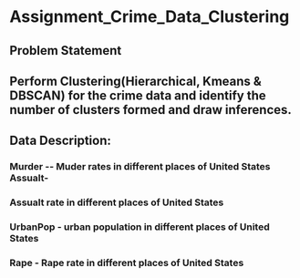 # Assignment_Crime_Data_Clustering

## Problem Statement

## Perform Clustering(Hierarchical, Kmeans & DBSCAN) for the crime data and identify the number of clusters formed and draw inferences.

## Data Description:

### Murder -- Muder rates in different places of United States Assualt-

### Assualt rate in different places of United States 

### UrbanPop - urban population in different places of United States 

### Rape - Rape rate in different places of United States
